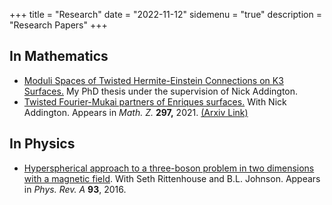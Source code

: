 +++
title = "Research"
date = "2022-11-12"
sidemenu = "true"
description = "Research Papers"
+++

## In Mathematics

* [Moduli Spaces of Twisted Hermite-Einstein Connections on K3 Surfaces.][thesis]
	My PhD thesis under the supervision of Nick Addington.
* [Twisted Fourier-Mukai partners of Enriques surfaces.][enriques_surfaces_paper_official]
	With Nick Addington. Appears in *Math. Z.* **297,** 2021. [(Arxiv Link)][enriques_surfaces_paper_arxiv]

## In Physics

* [Hyperspherical approach to a three-boson problem in two dimensions with a magnetic field][physics_paper].
 With Seth Rittenhouse and B.L. Johnson. Appears in *Phys. Rev. A* **93**, 2016.

[thesis]: /Wray_dissertation_final.pdf
[enriques_surfaces_paper_official]: https://link.springer.com/article/10.1007/s00209-020-02555-z
[enriques_surfaces_paper_arxiv]: https://arxiv.org/abs/1803.03250
[physics_paper]: https://journals.aps.org/pra/abstract/10.1103/PhysRevA.93.012511